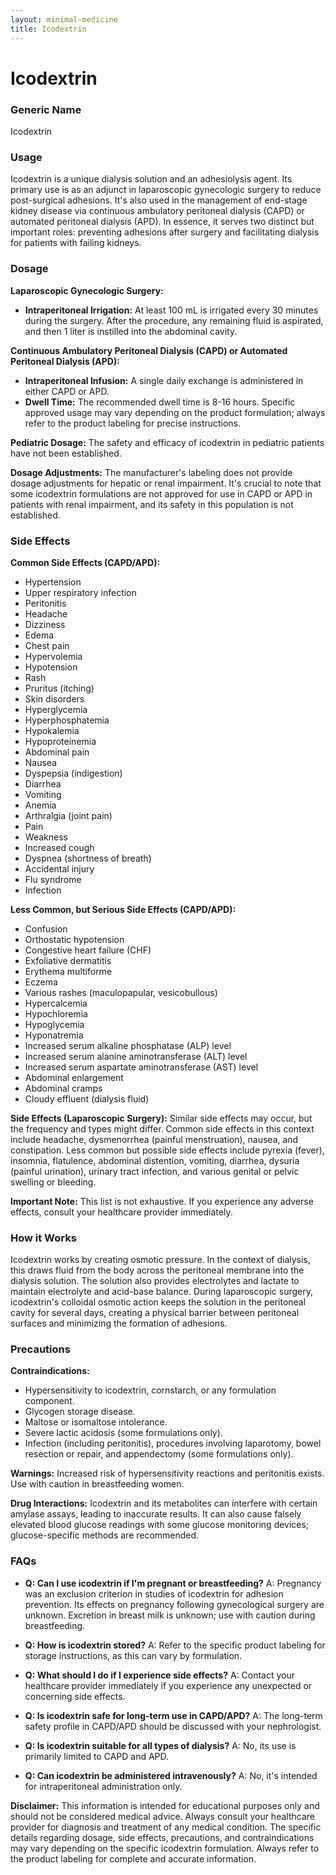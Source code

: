 ```yaml
---
layout: minimal-medicine
title: Icodextrin
---
```


# Icodextrin
### Generic Name
Icodextrin

### Usage
Icodextrin is a unique dialysis solution and an adhesiolysis agent.  Its primary use is as an adjunct in laparoscopic gynecologic surgery to reduce post-surgical adhesions.  It's also used in the management of end-stage kidney disease via continuous ambulatory peritoneal dialysis (CAPD) or automated peritoneal dialysis (APD).  In essence, it serves two distinct but important roles: preventing adhesions after surgery and facilitating dialysis for patients with failing kidneys.

### Dosage

**Laparoscopic Gynecologic Surgery:**

*   **Intraperitoneal Irrigation:** At least 100 mL is irrigated every 30 minutes during the surgery. After the procedure, any remaining fluid is aspirated, and then 1 liter is instilled into the abdominal cavity.

**Continuous Ambulatory Peritoneal Dialysis (CAPD) or Automated Peritoneal Dialysis (APD):**

*   **Intraperitoneal Infusion:** A single daily exchange is administered in either CAPD or APD.
*   **Dwell Time:**  The recommended dwell time is 8-16 hours.  Specific approved usage may vary depending on the product formulation; always refer to the product labeling for precise instructions.

**Pediatric Dosage:**  The safety and efficacy of icodextrin in pediatric patients have not been established.

**Dosage Adjustments:**  The manufacturer's labeling does not provide dosage adjustments for hepatic or renal impairment. It's crucial to note that some icodextrin formulations are not approved for use in CAPD or APD in patients with renal impairment, and its safety in this population is not established.

### Side Effects

**Common Side Effects (CAPD/APD):**

*   Hypertension
*   Upper respiratory infection
*   Peritonitis
*   Headache
*   Dizziness
*   Edema
*   Chest pain
*   Hypervolemia
*   Hypotension
*   Rash
*   Pruritus (itching)
*   Skin disorders
*   Hyperglycemia
*   Hyperphosphatemia
*   Hypokalemia
*   Hypoproteinemia
*   Abdominal pain
*   Nausea
*   Dyspepsia (indigestion)
*   Diarrhea
*   Vomiting
*   Anemia
*   Arthralgia (joint pain)
*   Pain
*   Weakness
*   Increased cough
*   Dyspnea (shortness of breath)
*   Accidental injury
*   Flu syndrome
*   Infection

**Less Common, but Serious Side Effects (CAPD/APD):**

*   Confusion
*   Orthostatic hypotension
*   Congestive heart failure (CHF)
*   Exfoliative dermatitis
*   Erythema multiforme
*   Eczema
*   Various rashes (maculopapular, vesicobullous)
*   Hypercalcemia
*   Hypochloremia
*   Hypoglycemia
*   Hyponatremia
*   Increased serum alkaline phosphatase (ALP) level
*   Increased serum alanine aminotransferase (ALT) level
*   Increased serum aspartate aminotransferase (AST) level
*   Abdominal enlargement
*   Abdominal cramps
*   Cloudy effluent (dialysis fluid)

**Side Effects (Laparoscopic Surgery):**  Similar side effects may occur, but the frequency and types might differ. Common side effects in this context include headache, dysmenorrhea (painful menstruation), nausea, and constipation.  Less common but possible side effects include pyrexia (fever), insomnia, flatulence, abdominal distention, vomiting, diarrhea, dysuria (painful urination), urinary tract infection, and various genital or pelvic swelling or bleeding.  

**Important Note:** This list is not exhaustive.  If you experience any adverse effects, consult your healthcare provider immediately.


### How it Works

Icodextrin works by creating osmotic pressure. In the context of dialysis, this draws fluid from the body across the peritoneal membrane into the dialysis solution.  The solution also provides electrolytes and lactate to maintain electrolyte and acid-base balance.  During laparoscopic surgery, icodextrin's colloidal osmotic action keeps the solution in the peritoneal cavity for several days, creating a physical barrier between peritoneal surfaces and minimizing the formation of adhesions.


### Precautions

**Contraindications:**

*   Hypersensitivity to icodextrin, cornstarch, or any formulation component.
*   Glycogen storage disease.
*   Maltose or isomaltose intolerance.
*   Severe lactic acidosis (some formulations only).
*   Infection (including peritonitis), procedures involving laparotomy, bowel resection or repair, and appendectomy (some formulations only).


**Warnings:** Increased risk of hypersensitivity reactions and peritonitis exists. Use with caution in breastfeeding women.  


**Drug Interactions:** Icodextrin and its metabolites can interfere with certain amylase assays, leading to inaccurate results.  It can also cause falsely elevated blood glucose readings with some glucose monitoring devices; glucose-specific methods are recommended.



### FAQs

*   **Q: Can I use icodextrin if I'm pregnant or breastfeeding?** A:  Pregnancy was an exclusion criterion in studies of icodextrin for adhesion prevention.  Its effects on pregnancy following gynecological surgery are unknown. Excretion in breast milk is unknown; use with caution during breastfeeding.

*   **Q: How is icodextrin stored?** A: Refer to the specific product labeling for storage instructions, as this can vary by formulation.

*   **Q: What should I do if I experience side effects?** A: Contact your healthcare provider immediately if you experience any unexpected or concerning side effects.

*   **Q: Is icodextrin safe for long-term use in CAPD/APD?** A: The long-term safety profile in CAPD/APD should be discussed with your nephrologist.

*   **Q: Is icodextrin suitable for all types of dialysis?** A:  No, its use is primarily limited to CAPD and APD.

*   **Q: Can icodextrin be administered intravenously?** A: No, it's intended for intraperitoneal administration only.


**Disclaimer:** This information is intended for educational purposes only and should not be considered medical advice. Always consult your healthcare provider for diagnosis and treatment of any medical condition.  The specific details regarding dosage, side effects, precautions, and contraindications may vary depending on the specific icodextrin formulation.  Always refer to the product labeling for complete and accurate information.
